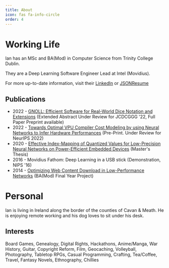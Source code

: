 ```yaml
---
title: About
icon: fas fa-info-circle
order: 4
---
```


# Working Life
Ian has an MSc and BA(Mod) in Computer Science from Trinity College Dublin.

They are a Deep Learning Software Engineer Lead at Intel (Movidius). 

For more up-to-date information, visit their <a href="https://www.linkedin.com/in/ianfhunter/">LinkedIn</a> or <a href="https://registry.jsonresume.org/ianfhunter">JSONResume</a>

## Publications
- 2022 - [GNOLL: Efficient Software for Real-World Dice Notation and
  Extensions](https://arxiv.org/abs/2205.13430) (Extended Abstract Under Review for JCDCGGG '22, Full Paper Preprint available)
- 2022 - [Towards Optimal VPU Compiler Cost Modeling by using Neural Networks to Infer Hardware Performances](https://www.researchgate.net/publication/360512691_Towards_Optimal_VPU_Compiler_Cost_Modeling_by_using_Neural_Networks_to_Infer_Hardware_Performances) (Pre-Print. Under Review for NeurIPS 2022)
- 2020 - [Effective Index-Mapping of Quantized Values for Low-Precision Neural Networks on Power-Efficient Embedded Devices](https://www.researchgate.net/publication/359218626_Effective_Index-Mapping_of_Quantized_Values_for_Low-Precision_Neural_Networks_on_Power-Efficient_Embedded_Devices) (Master's Thesis)
- 2016 - Movidius Fathom: Deep Learning in a USB stick (Demonstration, NIPS '16)
- 2014 - [Optimizing Web Content Download in Low-Performance Networks](https://www.researchgate.net/publication/359218409_Optimizing_Web_Content_Download_in_Low-Performance_Networks) (BA(Mod) Final Year Project)

# Personal
Ian is living in Ireland along the border of the counties of Cavan & Meath. He is enjoying remote working and his dog loves to sit under his desk. 

## Interests
Board Games, Genealogy, Digital Rights, Hackathons, Anime/Manga, War History, Guitar, Copyright Reform, Film, Geocaching, Volleyball, Photography, Tabletop RPGs, Casual Programming, Crafting, Tea/Coffee, Travel, Fantasy Novels, Ethnography, Chillies
